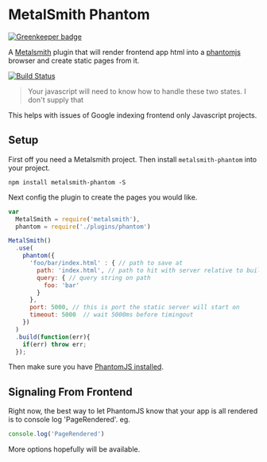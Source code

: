 # MetalSmith Phantom

[![Greenkeeper badge](https://badges.greenkeeper.io/jcblw/metalsmith-phantom.svg)](https://greenkeeper.io/)

A [Metalsmith](http://www.metalsmith.io/) plugin that will render frontend app html into a [phantomjs](http://phantomjs.org/) browser and create static pages from it.

[![Build Status](https://travis-ci.org/jcblw/metalsmith-phantom.svg?branch=master)](https://travis-ci.org/jcblw/metalsmith-phantom)

> Your javascript will need to know how to handle these two states. I don't supply that

This helps with issues of Google indexing frontend only Javascript projects. 

## Setup 

First off you need a Metalsmith project. Then install `metalsmith-phantom` into your project. 

	npm install metalsmith-phantom -S

Next config the plugin to create the pages you would like.

```javascript
var 
  MetalSmith = require('metalsmith'),
  phantom = require('./plugins/phantom')

MetalSmith()
  .use(
    phantom({ 
      'foo/bar/index.html' : { // path to save at
        path: 'index.html', // path to hit with server relative to build dir
        query: { // query string on path
          foo: 'bar'
        }
      },
      port: 5000, // this is port the static server will start on
      timeout: 5000  // wait 5000ms before timingout 
    })
  )
  .build(function(err){
    if(err) throw err;
  });
```

Then make sure you have [PhantomJS installed](http://phantomjs.org/download.html).

## Signaling From Frontend

Right now, the best way to let PhantomJS know that your app is all rendered is to console log 'PageRendered'. eg.

```javascript
console.log('PageRendered')
```
More options hopefully will be available.
